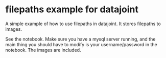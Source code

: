 # filepaths example for datajoint
A simple example of how to use filepaths in datajoint. It stores filepaths to images.

See the notebook. Make sure you have a mysql server running, and the main thing you should have to modify is your username/password in the notebook. The images are included.
